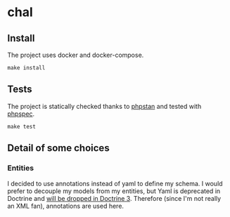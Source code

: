 # chal

## Install

The project uses docker and docker-compose.

`make install`

## Tests

The project is statically checked thanks to [phpstan](https://github.com/phpstan/phpstan) and tested with [phpspec](https://github.com/phpspec/phpspec).

`make test`

## Detail of some choices

### Entities

I decided to use annotations instead of yaml to define my schema. I would prefer to decouple my models from my entities, but Yaml is deprecated in Doctrine and [will be dropped in Doctrine 3](https://www.doctrine-project.org/projects/doctrine-orm/en/2.6/reference/yaml-mapping.html). Therefore (since I'm not really an XML fan), annotations are used here.
